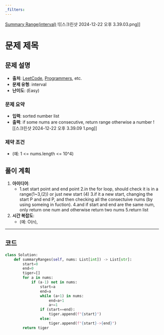 ```yaml
---
_filters:
---
```

[Summary Range(interval)](https://leetcode.com/problems/summary-ranges/description/?envType=study-plan-v2&envId=top-interview-150)
![[스크린샷 2024-12-22 오후 3.39.03.png]]
# 문제 제목
## 문제 설명
- **출처**: [LeetCode](https://leetcode.com), [Programmers](https://programmers.co.kr), etc.
- **문제 유형**: interval
- **난이도**: (Easy)


### 문제 요약
- **입력**: sorted number list
- **출력**: if some nums are consecutive, return range otherwise a number 
![[스크린샷 2024-12-22 오후 3.39.09 1.png]]
### 제약 조건
- (예: 1 <= nums.length <= 10^4)



## 풀이 계획
1. **아이디어**: 
   - 1.set start point and end point
	2.in the for loop, should check it is in a range(1~3,(2)) or just new start (4)
	3.if it a new start, changing the start P and end P, and then checking all the consectuive nums (by using someing in fuction).
	4.and if start and end are the same num, only return one num and otherwise return two nums
	5.return list
2. **시간 복잡도**:
   - (예: O(n),

---

## 코드
```python
class Solution:
    def summaryRanges(self, nums: List[int]) -> List[str]:
        start=0
        end=0
        tiger=[]
        for a in nums:
            if (a-1) not in nums:
                start=a
                end=a
                while (a+1) in nums:
                    end=a+1
                    a+=1
                if (start==end):
                    tiger.append(f"{start}")
                else:
                    tiger.append(f"{start}->{end}")
        return tiger

